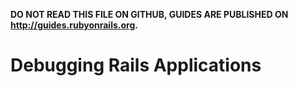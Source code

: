 **DO NOT READ THIS FILE ON GITHUB, GUIDES ARE PUBLISHED ON http://guides.rubyonrails.org.**

Debugging Rails Applications
======